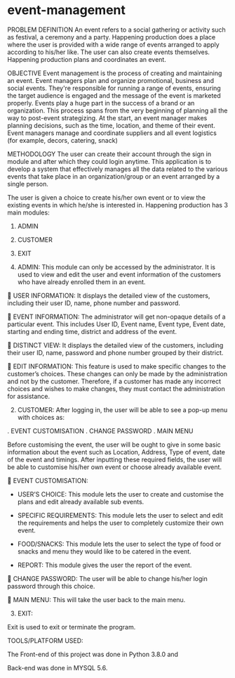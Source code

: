 # event-management
PROBLEM DEFINITION
An event refers to a social gathering or activity such as festival, a
ceremony and a party. Happening production does a place where the user is
provided with a wide range of events arranged to apply according to his/her
like. The user can also create events themselves. Happening production
plans and coordinates an event.

OBJECTIVE
Event management is the process of creating and maintaining an event.
Event managers plan and organize promotional, business and social events.
They're responsible for running a range of events, ensuring the target
audience is engaged and the message of the event is marketed properly.
Events play a huge part in the success of a brand or an organization. This
process spans from the very beginning of planning all the way to post-event
strategizing. At the start, an event manager makes planning decisions, such
as the time, location, and theme of their event. Event managers manage and
coordinate suppliers and all event logistics (for example, decors, catering,
snack)

METHODOLOGY
The user can create their account through the sign in module and after
which they could login anytime. This application is to develop a system that
effectively manages all the data related to the various events that take place in
an organization/group or an event arranged by a single person.


The user is given a choice to create his/her own event or to view the
existing events in which he/she is interested in.
Happening production has 3 main modules:

1. ADMIN
2. CUSTOMER
3. EXIT

1. ADMIN:
This module can only be accessed by the administrator. It is used to
view and edit the user and event information of the customers who have
already enrolled them in an event.

 USER INFORMATION: It displays the detailed view of the
customers, including their user ID, name, phone number and password.

 EVENT INFORMATION: The administrator will get non-opaque
details of a particular event. This includes User ID, Event name,
Event type, Event date, starting and ending time, district and address
of the event.

 DISTINCT VIEW: It displays the detailed view of the customers,
including their user ID, name, password and phone number grouped by
their district.

 EDIT INFORMATION: This feature is used to make specific
changes to the customer’s choices. These changes can only be made by
the administration and not by the customer. Therefore, if a customer
has made any incorrect choices and wishes to make changes, they must
contact the administration for assistance.


2. CUSTOMER:
After logging in, the user will be able to see a pop-up menu with
choices as:

. EVENT CUSTOMISATION
. CHANGE PASSWORD
. MAIN MENU
   
Before customising the event, the user will be ought to give in some
basic information about the event such as Location, Address, Type of event,
date of the event and timings. After inputting these required fields, the user
will be able to customise his/her own event or choose already available
event.

 EVENT CUSTOMISATION:

- USER’S CHOICE: This module lets the user to create and
customise the plans and edit already available sub events.

- SPECIFIC REQUIREMENTS: This module lets the user to
select and edit the requirements and helps the user to completely
customize their own event.

- FOOD/SNACKS: This module lets the user to select the type of
food or snacks and menu they would like to be catered in the event.

- REPORT: This module gives the user the report of the event.

 CHANGE PASSWORD: The user will be able to change his/her
login password through this choice.

 MAIN MENU: This will take the user back to the main menu.

3. EXIT:

Exit is used to exit or terminate the program.


TOOLS/PLATFORM USED:

The Front-end of this project was done in Python 3.8.0 and

Back-end was done in MYSQL 5.6.
